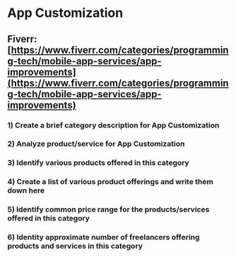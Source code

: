 # App Customization
## Fiverr: [https://www.fiverr.com/categories/programming-tech/mobile-app-services/app-improvements](https://www.fiverr.com/categories/programming-tech/mobile-app-services/app-improvements)
### 1) Create a brief category description for App Customization
### 2) Analyze product/service for App Customization
### 3) Identify various products offered in this category
### 4) Create a list of various product offerings and write them down here
### 5) Identify common price range for the products/services offered in this category
### 6) Identity approximate number of freelancers offering products and services in this category

